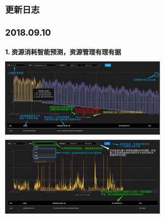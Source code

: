# **更新日志**

# 2018.09.10

## 1. 资源消耗智能预测，资源管理有理有据


![](/part5/images/0910_predict01.jpeg)

![](/part5/images/0910_predict02.jpeg)

